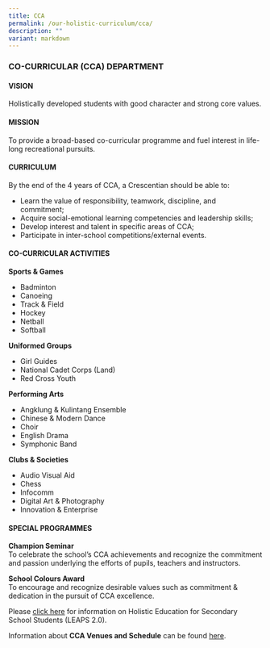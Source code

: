```yaml
---
title: CCA
permalink: /our-holistic-curriculum/cca/
description: ""
variant: markdown
---
```

### **CO-CURRICULAR (CCA) DEPARTMENT**

#### **VISION**
Holistically developed students with good character and strong core values.

#### **MISSION**
To provide a broad-based co-curricular programme and fuel interest in life-long recreational pursuits.

#### **CURRICULUM**
By the end of the 4 years of CCA, a Crescentian should be able to:

*   Learn the value of responsibility, teamwork, discipline, and commitment;&nbsp;
*   Acquire social-emotional learning competencies and leadership skills;&nbsp;
*   Develop interest and talent in specific areas of CCA;
*   Participate in inter-school competitions/external events.


#### **CO-CURRICULAR ACTIVITIES**
**Sports &amp; Games**<br>
*   Badminton
*   Canoeing
*   Track &amp; Field
*   Hockey
*   Netball
*   Softball

**Uniformed Groups**<br>
*   Girl Guides
*   National Cadet Corps (Land)
*   Red Cross Youth

**Performing Arts**<br>
*   Angklung &amp; Kulintang Ensemble&nbsp;
*   Chinese &amp; Modern Dance&nbsp;
*   Choir
*   English Drama
*   Symphonic Band

**Clubs &amp; Societies**<br>
*   Audio Visual Aid
*   Chess
*   Infocomm&nbsp;
*   Digital Art &amp; Photography&nbsp;
*   Innovation &amp; Enterprise


#### **SPECIAL PROGRAMMES**
**Champion Seminar**<br>
To celebrate the school’s CCA achievements and recognize the commitment and passion underlying the efforts of pupils, teachers and instructors.

**School Colours Award**<br>
To encourage and recognize desirable values such as commitment &amp; dedication in the pursuit of CCA excellence.

Please&nbsp;[click&nbsp;here](https://www.crescent.edu.sg/qql/slot/u360/CCA/LEAPS%202%200%20Framework.pdf)&nbsp;for information on Holistic Education for Secondary School Students (LEAPS 2.0).

Information about&nbsp;**CCA Venues and Schedule**&nbsp;can be found&nbsp;[here](https://www.crescent.edu.sg/qql/slot/u360/CCA/CCA%20schedule%20and%20Venues%202021.pdf).